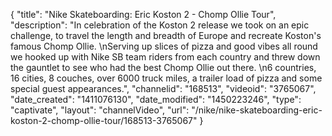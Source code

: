 {
    "title": "Nike Skateboarding: Eric Koston 2 - Chomp Ollie Tour",
    "description": "In celebration of the Koston 2 release we took on an epic challenge, to travel the length and breadth of Europe and recreate Koston's famous Chomp Ollie. \nServing up slices of pizza and good vibes all round we hooked up with Nike SB team riders from each country and threw down the gauntlet to see who had the best Chomp Ollie out there. \n6 countries, 16 cities, 8 couches, over 6000 truck miles, a trailer load of pizza and some special guest appearances.",
    "channelid": "168513",
    "videoid": "3765067",
    "date_created": "1411076130",
    "date_modified": "1450223246",
    "type": "captivate",
    "layout": "channelVideo",
    "url": "\/nike\/nike-skateboarding-eric-koston-2-chomp-ollie-tour\/168513-3765067"
}